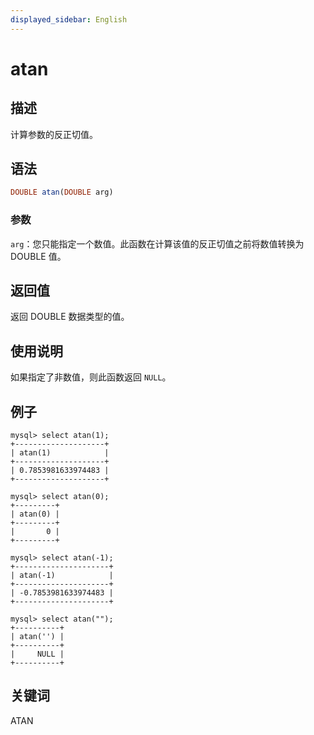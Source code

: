 ```yaml
---
displayed_sidebar: English
---
```


# atan

## 描述

计算参数的反正切值。

## 语法

```Haskell
DOUBLE atan(DOUBLE arg)
```

### 参数

`arg`：您只能指定一个数值。此函数在计算该值的反正切值之前将数值转换为 DOUBLE 值。

## 返回值

返回 DOUBLE 数据类型的值。

## 使用说明

如果指定了非数值，则此函数返回 `NULL`。

## 例子

```Plain
mysql> select atan(1);
+--------------------+
| atan(1)            |
+--------------------+
| 0.7853981633974483 |
+--------------------+

mysql> select atan(0);
+---------+
| atan(0) |
+---------+
|       0 |
+---------+

mysql> select atan(-1);
+---------------------+
| atan(-1)            |
+---------------------+
| -0.7853981633974483 |
+---------------------+

mysql> select atan("");
+----------+
| atan('') |
+----------+
|     NULL |
+----------+
```

## 关键词

ATAN